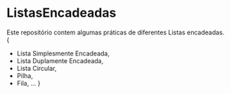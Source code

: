 # ListasEncadeadas
Este repositório contem algumas práticas de diferentes Listas encadeadas.
 {
  * Lista Simplesmente Encadeada,
  * Lista Duplamente Encadeada, 
  * Lista Circular,
  * Pilha,
  * Fila,
  ... }

